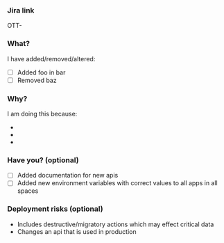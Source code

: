 ### Jira link

OTT-<TODO>

### What?

I have added/removed/altered:

- [ ] Added foo in bar
- [ ] Removed baz

### Why?

I am doing this because:

-
-
-

### Have you? (optional)

- [ ] Added documentation for new apis
- [ ] Added new environment variables with correct values to all apps in all spaces

### Deployment risks (optional)

- Includes destructive/migratory actions which may effect critical data
- Changes an api that is used in production
